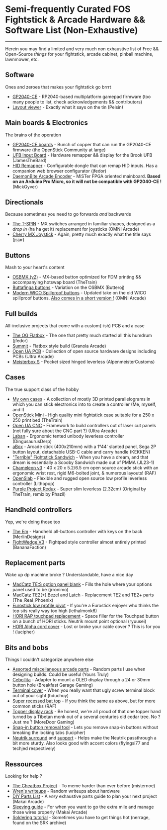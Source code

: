# Semi-frequently Curated FOS Fightstick & Arcade Hardware && Software List (Non-Exhaustive)
---

Herein you may find a limited and very much non exhaustive list of Free && Open-Source *things* for your fightstick, arcade cabinet, pinball machine, lawnmower, etc.

## Software

Ones and zeroes that makes your fightstick go brrrt

- [GP2040-CE](https://gp2040-ce.info/) - RP2040-based multiplatform gamepad firmware (too many people to list, check acknowledgements && contributors)
- [Layout viewer](https://pelsin.github.io/gp2040-ce-layout-viewer/) - Exactly what it says on the tin (Pelsin)

## Main boards & Electronics

The brains of the operation

- [GP2040-CE boards](https://github.com/OpenStickCommunity/Hardware/tree/main/Boards) - Bunch of copper that can run the GP2040-CE firmware (the OpenStick Community at large)
- [UFB Input Board](https://codeberg.org/JamesTheBard/ufb-input-board) - Hardware remapper && display for the Brook UFB (JamesTheBard)
- [HID Remapper](https://github.com/jfedor2/hid-remapper) - Configurable dongle that can remap HID inputs. Has a companion web browser configurator (jfedor)
- [DaemonBite Arcade Encoder](https://github.com/MickGyver/DaemonBite-Arcade-Encoder) - MiSTer FPGA oriented mainboard. **Based on an Arduino Pro Micro, so it will not be compatible with GP2040-CE !** (MickGyver)

## Directionals

Because sometimes you need to go forwards *and* backwards

- [The T-SPIN](https://www.printables.com/@OMNIArcade/collections/518584) - MX switches arranged in familiar shapes, designed as a *drop in* (ha ha get it) replacement for joysticks (OMNI Arcade)
- [Cherry MX Joystick](https://www.thingiverse.com/thing:3004802) - Again, pretty much exactly what the title says (jsjar)

## Buttons

Mash to your heart's content

- [OSBMX (v2)](https://github.com/OpenStickCommunity/Hardware/tree/main/3D%20Prints/OSBMX%20v2) - MX-based button optimized for FDM printing && accompanying hotswap board (TheTrain)
- [Buttafinga buttons](https://makerworld.com/en/models/120479#profileId-133762) - Variation on the OSBMX (Butteroj)
- [Modern WICO Spillproof buttons](https://www.printables.com/@OMNIArcade/collections/2510405) - Updated take on the old WICO spillproof buttons. [Also comes in a short version !](https://www.printables.com/@OMNIArcade/collections/2510934) (OMNI Arcade)

## Full builds

All-inclusive projects that come with a custom(-ish) PCB and a case

- [The OG Flatbox](https://github.com/jfedor2/flatbox) - The one that pretty much started all this humdrum (jfedor)
- [Summit](https://github.com/michaelswitzer/granola-summit) - Flatbox style build (Granola Arcade)
- [Open UA PCB](https://github.com/Ultra-Arcade/open-ua-pcb) - Collection of open source hardware designs including PCBs (Ultra Arcade)
- [Meisterbox S](https://github.com/AlpenmeisterCustoms/MeisterboxS) - Pocket sized hinged leverless (AlpenmeisterCustoms)

## Cases

The true support class of the hobby

- [My own cases](https://github.com/superbad64/OpenFighter/tree/main) - A collection of mostly 3D printed parallelograms in which you can stick electronics into to create a controller (Me, myself, and I)
- [OpenStick Mini](https://github.com/OpenStickCommunity/Hardware/tree/main/3D%20Prints/Open%20Stick%20Mini) - High quality mini fightstick case suitable for a 250 x 250 print bed (TheTrain)
- [Open UA CNC](https://github.com/Ultra-Arcade/open-ua-cnc) - Framework to build controllers out of laser cut panels (not fully sure about the CNC part ?) (Ultra Arcade)
- [Laban](https://www.printables.com/model/1134842-laban-ergo-leverless-controller) - Ergonomic tented unibody leverless controller (DingusaurusDerp)
- [aBox](https://www.printables.com/model/1359358-arcade-stick-abox-100) - Arcade stick (400x210mm) with a 1°44' slanted panel, Sega 2P button layout, detachable USB-C cable and carry handle (KEKKEN)
- ["Terrible" Fightstick Sandwich](https://github.com/JL23-1/terrible-fightstick-sandwich) - When you have a dream, and that dream is essentially a Scooby Sandwich made out of PMMA (JL23-1)
- [Chameleon v3](https://www.printables.com/model/1339062-chameleon-v3-modular-arcade-stick) - 40 x 20 x 5.2/6.5 cm open source arcade stick with an ergonomic wrist rest, rigid M6-bolted joint, & numerous layouts! (RAF)
- [OpenSlab](https://github.com/Lithopop/OpenSlab) - Flexible and rugged open source low profile leverless controller (Lithopop)
- [Purple Project Redux](https://github.com/phazil/Purple-Project-Redux) - Super slim leverless (2.32cm) (Original by TheTrain, remix by Phazil) 

## Handheld controllers

Yep, we're doing those too

- [The Em](https://github.com/MerlinDesigns/hardware/tree/main/em-controller) - Handheld all-buttons controller with keys on the back (MerlinDesigns)
- [FightWedge V3](https://makerworld.com/en/models/1252376-fightwedgev3-buttons-joysticks-and-top-plates) - Fightpad style controller almost entirely printed (BananaFaction)

## Replacement parts

Wake up dp machine broke ? Understandable, have a nice day

- [MadCatz TE:S option panel blank](https://www.thingiverse.com/thing:464620) - Fills the hole where your options panel used to be (jrronimo)
- [MadCatz TE2(+) Bezel](https://www.thingiverse.com/thing:3180512) and [Latch](https://www.thingiverse.com/thing:3142825) - Replacement TE2 and TE2+ parts (The\_Real\_Phoenix)
- [Eurostick low profile pivot](https://github.com/lethalmonk6/iL-Low-Pivot) - If you're a Eurostick enjoyer who thinks the top sits really way too high (lethalmonk6)
- [HORI RAP touchpad replacement](https://www.thingiverse.com/thing:7010524) - Space filler for the Touchpad button on a bunch of HORI sticks. Neutrik mount point optional (ryuusei)
- [HORI Alpha cord cover](https://www.printables.com/model/712686-hori-fight-stick-alpha-cord-cover-replacement) - Lost or broke your cable cover ? This is for you ! (lucipher)

## Bits and bobs

Things I couldn't categorize anywhere else

- [Assorted miscellaneous arcade parts](https://github.com/superbad64/MiscArcadeParts) - Random parts I use when designing builds. Could be useful (Yours Truly)
- [Cebollita](https://www.thingiverse.com/thing:6922631) - Adapter to mount a OLED display through a 24 or 30mm button hole (Breakfast Garage Gaming)
- [Terminal cover](https://www.thingiverse.com/thing:7063132) - When you really want that ugly screw terminal block out of your sight (hduchuy)
- [Super recessed bat top](https://www.printables.com/model/1221243-recessed-battop-for-sanwa-jlf-joystick) - If you think the same as above, but for more common sticks (RAF)
- [Topper display rack](https://www.printables.com/model/1191817-arcade-stick-topper-display) - Be honest, we're all proud of that one topper hand turned by a Tibetan monk out of a several centuries old cedar tree. No ? Just me ? (MoreDoor Gaming)
- [Snap-in button removal tool](https://www.printables.com/model/82812-sanwa-obsf-30-30mm-snap-button-removal-push-tool) - Lets you remove snap-in buttons without breaking the locking tabs (lucipher)
- [Neutrik surround](https://www.thingiverse.com/thing:3894623) and [support](https://www.thingiverse.com/thing:4737064/files) - Helps make the Neutrik passthrough a bit more sturdy. Also looks good with accent colors (flyingsi77 and techjed respectively)

## Ressources

Looking for help ?

- [The Cheatbox Project](https://github.com/misternoe/cheatbox/tree/main) - To meme harder than ever before (misternoe)
- [Wren's writeups](https://github.com/wrencrt/writeups/tree/main) - Random writeups about hardware
- [DIY Parts List](https://docs.google.com/document/d/1YFR8DGsDyLYqQ7UkB1_cf4ZwmfC_Ln1Jml1cG_QWm5M/edit?usp=sharing) - A *very* exhaustive parts guide to plan your next project (Makai Arcade)
- [Sleeving guide](https://youtu.be/OxTbOVYCiN4?si=c8c46yE879FutnQT) - For when you want to go the extra mile and manage those wires properly (Makai Arcade)
- [Soldering tutorial](https://youtu.be/wX1dZIC0Gp0?si=N-0MDsTaZ_P8itur) - Sometimes you have to get things hot (nerrage, found on the SRK archive)
